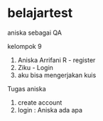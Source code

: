 # belajartest
aniska sebagai QA

kelompok 9
1. Aniska Arrifani R - register
2. Ziku - Login 
3. aku bisa mengerjakan kuis

Tugas aniska 
1. create account
2. login : Aniska
ada apa